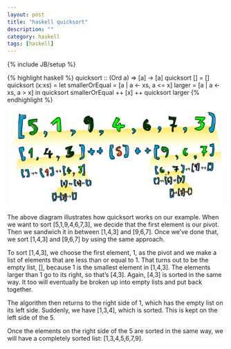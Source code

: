 ```yaml
---
layout: post
title: "haskell quicksort"
description: ""
category: haskell
tags: [haskell]
---
```

{% include JB/setup %}

{% highlight haskell %}
quicksort :: (Ord a) => [a] -> [a]
quicksort [] = []
quicksort (x:xs) =
    let smallerOrEqual = [a | a <- xs, a <= x]
        larger = [a | a <- xs, a > x]
    in  quicksort smallerOrEqual ++ [x] ++ quicksort larger
{% endhighlight %}

![1](/assets/img/haskell/1.png)


The above diagram illustrates how quicksort works on our example. When we want to sort [5,1,9,4,6,7,3], we decide that the first element is our pivot. Then we sandwich it in between [1,4,3] and [9,6,7]. Once we’ve done that, we sort [1,4,3] and [9,6,7] by using the same approach.

To sort [1,4,3], we choose the first element, 1, as the pivot and we make a list of elements that are less than or equal to 1. That turns out to be the empty list, [], because 1 is the smallest element in [1,4,3]. The elements larger than 1 go to its right, so that’s [4,3]. Again, [4,3] is sorted in the same way. It too will eventually be broken up into empty lists and put back together.

The algorithm then returns to the right side of 1, which has the empty list on its left side. Suddenly, we have [1,3,4], which is sorted. This is kept on the left side of the 5.

Once the elements on the right side of the 5 are sorted in the same way, we will have a completely sorted list: [1,3,4,5,6,7,9].

